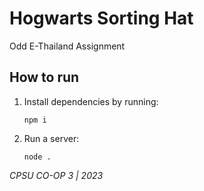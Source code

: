 # Hogwarts Sorting Hat

Odd E-Thailand Assignment

## How to run
1. Install dependencies by running:

    `npm i`

2. Run a server:

    `node .`


*CPSU CO-OP 3 | 2023*

